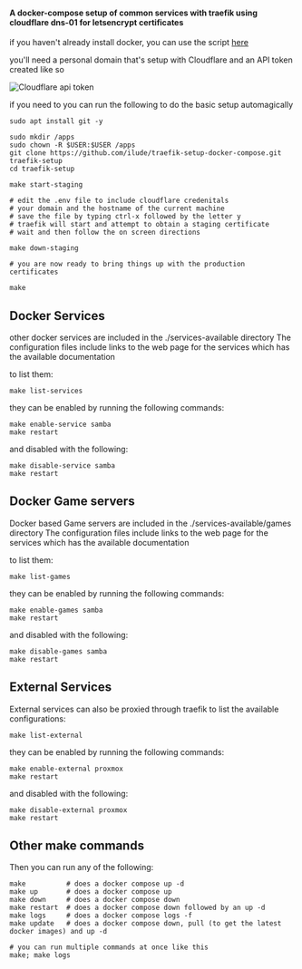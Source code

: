 #### A docker-compose setup of common services with traefik using cloudflare dns-01 for letsencrypt certificates

if you haven't already install docker, you can use the script [here](https://gist.github.com/ilude/52b775682ec6ea5cc31933f81cef49f6)

you'll need a personal domain that's setup with Cloudflare
and an API token created like so

![Cloudflare api token](https://cdn.discordapp.com/attachments/979867396800131104/985259853696102420/unknown.png "Cloudflare api token")


if you need to you can run the following to do the basic setup automagically

```
sudo apt install git -y

sudo mkdir /apps
sudo chown -R $USER:$USER /apps
git clone https://github.com/ilude/traefik-setup-docker-compose.git traefik-setup
cd traefik-setup

make start-staging

# edit the .env file to include cloudflare credenitals
# your domain and the hostname of the current machine
# save the file by typing ctrl-x followed by the letter y
# traefik will start and attempt to obtain a staging certificate
# wait and then follow the on screen directions

make down-staging

# you are now ready to bring things up with the production certificates

make

```

## Docker Services

other docker services are included in the ./services-available directory
The configuration files include links to the web page for the services which has 
the available documentation

to list them:
```
make list-services
```

they can be enabled by running the following commands:

```
make enable-service samba
make restart
```

and disabled with the following:
```
make disable-service samba
make restart
```

## Docker Game servers

Docker based Game servers are included in the ./services-available/games directory 
The configuration files include links to the web page for the services which has 
the available documentation

to list them:
```
make list-games
```

they can be enabled by running the following commands:

```
make enable-games samba
make restart
```

and disabled with the following:
```
make disable-games samba
make restart
```

## External Services
External services can also be proxied through traefik to list the available configurations:

```
make list-external
```

they can be enabled by running the following commands:

```
make enable-external proxmox
make restart
```

and disabled with the following:
```
make disable-external proxmox
make restart
```
## Other make commands

Then you can run any of the following:

```
make          # does a docker compose up -d
make up       # does a docker compose up
make down     # does a docker compose down
make restart  # does a docker compose down followed by an up -d
make logs     # does a docker compose logs -f
make update   # does a docker compose down, pull (to get the latest docker images) and up -d

# you can run multiple commands at once like this
make; make logs
```